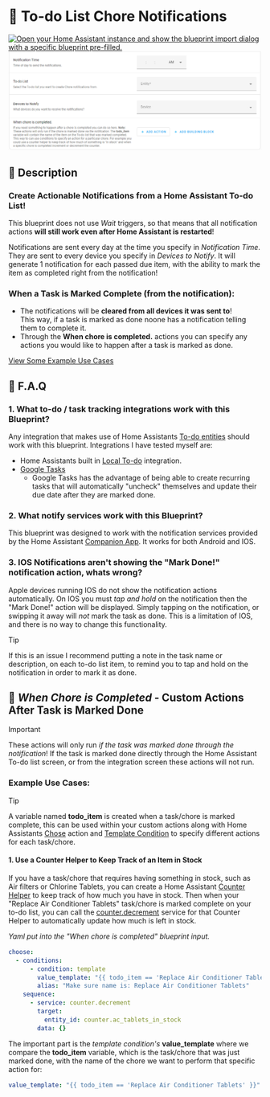 # 🔔 To-do List Chore Notifications
[![Open your Home Assistant instance and show the blueprint import dialog with a specific blueprint pre-filled.](https://my.home-assistant.io/badges/blueprint_import.svg)](https://my.home-assistant.io/redirect/blueprint_import/?blueprint_url=https%3A%2F%2Fgithub.com%2Fbirdwing%2FHA_Blueprints%2Fblob%2Fmain%2Fautomations%2Fto-do_chore_notifications%2Fto-do_chore_notifications.yaml)
![Screenshot of the Inputs for the blueprint](to-do_chore_notifications.png)

## 📓 Description

### Create Actionable Notifications from a Home Assistant To-do List!
This blueprint does not use *Wait* triggers, so that means that all notification actions **will still work even after Home Assistant is restarted**!

Notifications are sent every day at the time you specify in *Notification Time*.
They are sent to every device you specify in *Devices to Notify*.
It will generate 1 notification for each passed due item, with the ability to mark the item as completed right from the notification!

### When a Task is Marked Complete (from the notification):
- The notifications will be **cleared from all devices it was sent to**!  
  This way, if a task is marked as done noone has a notification telling them to complete it.
- Through the **When chore is completed.** actions you can specify any actions you would like to happen after a task is marked as done.

[View Some Example Use Cases](#-when-chore-is-completed---custom-actions-after-task-is-marked-done)

## 📗 F.A.Q

### 1. What to-do / task tracking integrations work with this Blueprint?
Any integration that makes use of Home Assistants [To-do entities](https://www.home-assistant.io/integrations/todo) should work with this blueprint.
Integrations I have tested myself are:
- Home Assistants built in [Local To-do](https://www.home-assistant.io/integrations/local_todo/) integration.
- [Google Tasks](https://www.home-assistant.io/integrations/google_tasks/)
  - Google Tasks has the advantage of being able to create recurring tasks that will automatically "uncheck" themselves and update their due date after they are marked done.

### 2. What notify services work with this Blueprint?
This blueprint was designed to work with the notification services provided by the Home Assistant [Companion App](https://companion.home-assistant.io/).
It works for both Android and IOS.

### 3. IOS Notifications aren't showing the "Mark Done!" notification action, whats wrong?
Apple devices running IOS do not show the notification actions automatically. On IOS you must *tap and hold* on the notification then the "Mark Done!" action will be displayed.
Simply tapping on the notification, or swipping it away will *not* mark the task as done.
This is a limitation of IOS, and there is no way to change this functionality.
> [!TIP]
> If this is an issue I recommend putting a note in the task name or description, on each to-do list item, to remind you to tap and hold on the notification in order to mark it as done.

## 📃 *When Chore is Completed* - Custom Actions After Task is Marked Done
> [!IMPORTANT]
> These actions will only run *if the task was marked done through the notification*!
> If the task is marked done directly through the Home Assistant To-do list screen, or from the integration screen these actions will not run.

### Example Use Cases:
> [!TIP]
> A variable named **todo_item** is created when a task/chore is marked complete, this can be used within your custom actions along with Home Assistants [Chose](https://www.home-assistant.io/docs/scripts/#choose-a-group-of-actions)
> action and [Template Condition](https://www.home-assistant.io/docs/scripts/conditions/#template-condition) to specify different actions for each task/chore.

#### 1. Use a Counter Helper to Keep Track of an Item in Stock
If you have a task/chore that requires having something in stock, such as Air filters or Chlorine Tablets, you can create a Home Assistant [Counter Helper](https://www.home-assistant.io/integrations/counter/)
to keep track of how much you have in stock.
Then when your "Replace Air Conditioner Tablets" task/chore is marked complete on your to-do list, you can call the [counter.decrement](https://www.home-assistant.io/integrations/counter/#service-counterdecrement) service
for that Counter Helper to automatically update how much is left in stock.

*Yaml put into the "When chore is completed" blueprint input.*
```yaml
choose:
  - conditions:
      - condition: template
        value_template: "{{ todo_item == 'Replace Air Conditioner Tablets' }}"
        alias: "Make sure name is: Replace Air Conditioner Tablets"
    sequence:
      - service: counter.decrement
        target:
          entity_id: counter.ac_tablets_in_stock
        data: {}
```
The important part is the *template condition's* **value_template** where we compare the **todo_item** variable, which is the task/chore that was just marked done, with the name of the chore we want to perform that specific action for:
```yaml
value_template: "{{ todo_item == 'Replace Air Conditioner Tablets' }}"
```
